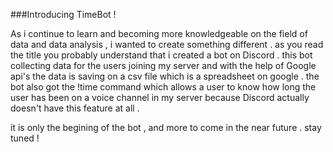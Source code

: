 ###Introducing TimeBot ! 

As i continue to learn and becoming more knowledgeable on the field of data and data analysis , i wanted to create something different . 
as you read the title you probably understand that i created a bot on Discord . 
this bot collecting data for the users joining my server and with the help of Google api's the data is saving on a csv file which is a spreadsheet on google . 
the bot also got the !time command which allows a user to know how long the user has been on a voice channel in my server because Discord actually doesn't have this feature at all . 

it is only the begining of the bot , and more to come in the near future . stay tuned ! 
